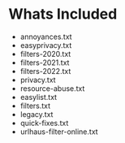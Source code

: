 # Whats Included
- annoyances.txt
- easyprivacy.txt
- filters-2020.txt
- filters-2021.txt
- filters-2022.txt
- privacy.txt
- resource-abuse.txt
- easylist.txt
- filters.txt
- legacy.txt
- quick-fixes.txt
- urlhaus-filter-online.txt